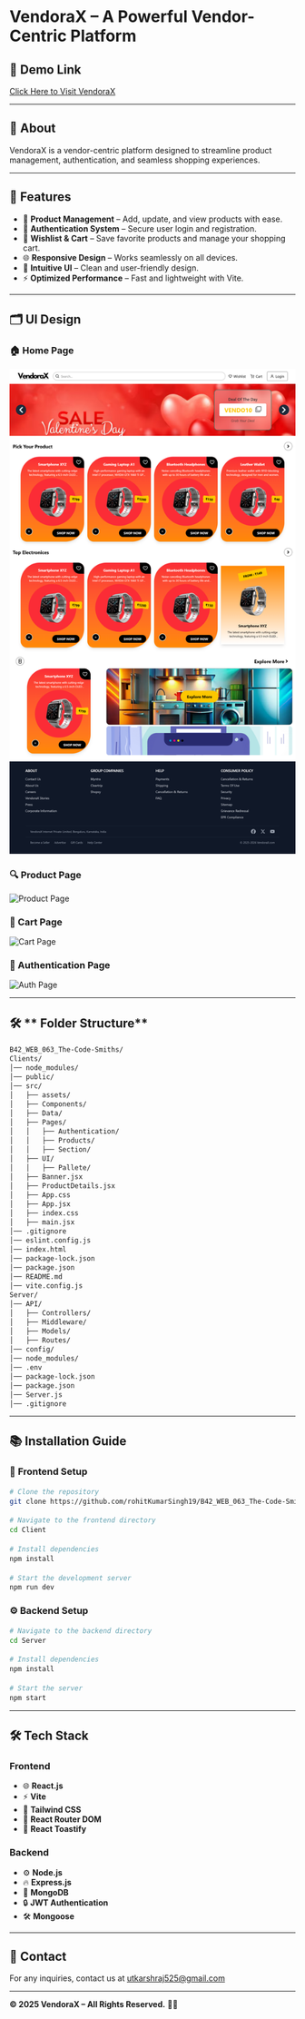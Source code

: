 # VendoraX – A Powerful Vendor-Centric Platform  

## 🚀 Demo Link  
[Click Here to Visit VendoraX](#)  

---

## 📌 About  
VendoraX is a vendor-centric platform designed to streamline product management, authentication, and seamless shopping experiences.  

---

## 🎯 Features  
- 🛒 **Product Management** – Add, update, and view products with ease.  
- 🔐 **Authentication System** – Secure user login and registration.  
- 💖 **Wishlist & Cart** – Save favorite products and manage your shopping cart.  
- 🌐 **Responsive Design** – Works seamlessly on all devices.  
- 🌟 **Intuitive UI** – Clean and user-friendly design.  
- ⚡ **Optimized Performance** – Fast and lightweight with Vite.  

---

## 🗂️ **UI Design**  

### 🏠 Home Page  
![Home Page](./Client/src/assets/HomeUI.png)

### 🔍 Product Page  
![Product Page](./assets/UI/productpage.png)  

### 🛒 Cart Page  
![Cart Page](./assets/UI/cartpage.png)  

### 🔑 Authentication Page  
![Auth Page](./assets/UI/authpage.png)  

---

## 🛠️ ** Folder Structure**  
```
B42_WEB_063_The-Code-Smiths/
Clients/
│── node_modules/
│── public/
│── src/
│   ├── assets/
│   ├── Components/
│   ├── Data/
│   ├── Pages/
│   │   ├── Authentication/
│   │   ├── Products/
│   │   ├── Section/
│   ├── UI/
│   │   ├── Pallete/
│   ├── Banner.jsx
│   ├── ProductDetails.jsx
│   ├── App.css
│   ├── App.jsx
│   ├── index.css
│   ├── main.jsx
│── .gitignore
│── eslint.config.js
│── index.html
│── package-lock.json
│── package.json
│── README.md
│── vite.config.js
Server/
│── API/
│   ├── Controllers/
│   ├── Middleware/
│   ├── Models/
│   ├── Routes/
│── config/
│── node_modules/
│── .env
│── package-lock.json
│── package.json
│── Server.js
│── .gitignore
```
---

## 📚 **Installation Guide**  

### 🚀 **Frontend Setup**  
```bash
# Clone the repository
git clone https://github.com/rohitKumarSingh19/B42_WEB_063_The-Code-Smiths

# Navigate to the frontend directory
cd Client

# Install dependencies
npm install

# Start the development server
npm run dev
```

### ⚙️ **Backend Setup**  
```bash
# Navigate to the backend directory
cd Server

# Install dependencies
npm install

# Start the server
npm start
```
---

## 🛠️ **Tech Stack**  
### Frontend  
- 🌐 **React.js**
- ⚡ **Vite**
- 🎨 **Tailwind CSS**
- 🔄 **React Router DOM**
- 🍜 **React Toastify**  

### Backend  
- ⚙️ **Node.js**
- 🔥 **Express.js**
- 💢 **MongoDB**
- 🔒 **JWT Authentication**
- 🛠 **Mongoose**  


---

## 📩 **Contact**  
For any inquiries, contact us at [utkarshraj525@gmail.com](mailto:utkarshraj525@gmail.com)  

---

**© 2025 VendoraX – All Rights Reserved.** 🚀🔥  

